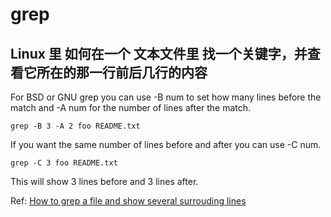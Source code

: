 # grep

## Linux 里 如何在一个 文本文件里 找一个关键字，并查看它所在的那一行前后几行的内容

For BSD or GNU grep you can use -B num to set how many lines before the match and -A num for the number of lines after the match.
```
grep -B 3 -A 2 foo README.txt
```

If you want the same number of lines before and after you can use -C num.
```
grep -C 3 foo README.txt
```
This will show 3 lines before and 3 lines after.

Ref: [How to grep a file and show several surrouding lines](https://stackoverflow.com/questions/9081/grep-a-file-but-show-several-surrounding-lines)
